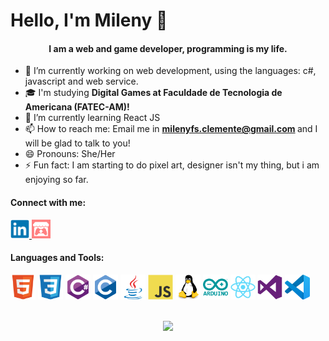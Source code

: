 # Hello, I'm Mileny 👋
<h4 align="center"> I am a web and game developer, programming is my life. </h4>

- 🔭 I’m currently working on web development, using the languages: c#, javascript and web service.
- 🎓 I'm studying <b> Digital Games at Faculdade de Tecnologia de Americana (FATEC-AM)! </b>
- 🌱 I’m currently learning React JS
- 📫 How to reach me: Email me in <b> milenyfs.clemente@gmail.com </b> and I will be glad to talk to you!
- 😄 Pronouns: She/Her
- ⚡ Fun fact: I am starting to do pixel art, designer isn't my thing, but i am enjoying so far.

<h4>Connect with me: </h4>
<div display="flex">
<a href="https://www.linkedin.com/in/milenyclemente/" target="_blank"> 
<img src="https://github.com/devicons/devicon/blob/master/icons/linkedin/linkedin-original.svg" width="30"></img> 
</a>
<a href="https://mclement.itch.io/" target="_blank"> 
<img src="https://github.com/itchio/itch/blob/master/src/static/images/logos/itchio-textless-pink.svg" width="30"></img>
</a>
</div>


<h4> Languages and Tools: </h4> 
<div display="flex">
<img src="https://github.com/devicons/devicon/blob/master/icons/html5/html5-original.svg" width="40"></img>
<img src="https://github.com/devicons/devicon/blob/master/icons/css3/css3-original.svg" width="40"></img>
<img src="https://github.com/devicons/devicon/blob/master/icons/csharp/csharp-original.svg" width="40"></img>
<img src="https://github.com/devicons/devicon/blob/master/icons/c/c-original.svg" width="40"></img>
<img src="https://github.com/devicons/devicon/blob/master/icons/java/java-original.svg" width="40"></img>
<img src="https://github.com/devicons/devicon/blob/master/icons/javascript/javascript-original.svg" width="40"></img>
<img src="https://github.com/devicons/devicon/blob/master/icons/linux/linux-original.svg" width="40"></img>
<img src="https://github.com/devicons/devicon/blob/master/icons/arduino/arduino-original-wordmark.svg" width="40"></img>
<img src="https://github.com/devicons/devicon/blob/master/icons/react/react-original.svg" width="40"></img>
<img src="https://github.com/devicons/devicon/blob/master/icons/visualstudio/visualstudio-plain.svg" width="40"></img>
<img src="https://github.com/devicons/devicon/blob/master/icons/vscode/vscode-original.svg" width="40"></img>
</div>

<br> 
<p align="center">
<img src="https://github-readme-streak-stats.herokuapp.com/?user=mclementx"></img>
</p>

